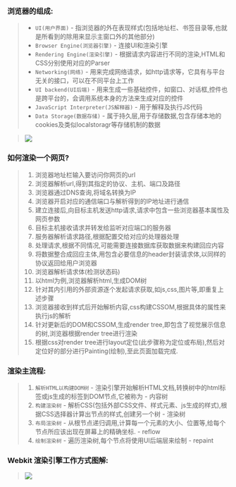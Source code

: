 ### 浏览器的组成:
> - ```UI(用户界面)``` - 指浏览器的外在表现样式(包括地址栏、书签目录等,也就是所看到的除用来显示主窗口外的其他部分)
> - ```Browser Engine(浏览器引擎)``` - 连接UI和渲染引擎
> - ```Rendering Engine(渲染引擎)``` - 根据请求内容进行不同的渲染,HTML和CSS分别使用对应的Parser
> - ```Networking(网络)``` - 用来完成网络请求，如http请求等，它具有与平台无关的接口，可以在不同平台上工作
> - ```UI backend(UI后端)``` - 用来生成一些基础控件，如窗口、对话框,控件也是跨平台的，会调用系统本身的方法来生成对应的控件
> - ```JavaScript Interpreter(JS解释器)``` - 用于解释及执行JS代码
> - ```Data Storage(数据存储)``` - 属于持久层,用于存储数据,包含存储本地的cookies及类似localstoragr等存储机制的数据

> ![](http://www.nowamagic.net/librarys/images/201404/2014_04_04_02.png)

### 如何渲染一个网页?
> 1. 浏览器地址栏输入要访问你网页的url
> 2. 浏览器解析url,得到其指定的协议、主机、端口及路径
> 3. 浏览器通过DNS查询,将域名转换为IP
> 4. 浏览器开启对应的通信端口与解析得到的IP地址进行通信
> 5. 建立连接后,向目标主机发送http请求,请求中包含一些浏览器基本属性及网页参数
> 6. 目标主机接收请求并转发给监听对应端口的服务器
> 7. 服务器解析请求路径,根据配置交给对应的处理器处理
> 8. 处理请求,根据不同情况,可能需要连接数据库获取数据来构建回应内容
> 9. 将数据整合成回应主体,用包含必要信息的header封装请求体,以同样的协议返回给用户浏览器
> 10. 浏览器解析请求体(检测状态码)
> 11. 以html为例,浏览器解析html,生成DOM树
> 12. 针对其内引用的外部资源逐个发起请求获取,如js,css,图片等,即重复上述步骤
> 13. 浏览器接收到样式后开始解析内容,css构建CSSOM,根据具体的属性来执行js的解析
> 14. 针对更新后的DOM和CSSOM,生成render tree,即包含了视觉展示信息的树,浏览器根据render tree进行渲染
> 15. 根据css对render tree进行layout定位(此步骤称为定位或布局),然后对定位好的部分进行Painting(绘制),至此页面加载完成.

### 渲染主流程:
> 1. ```解析HTML以构建DOM树``` - 渲染引擎开始解析HTML文档,转换树中的html标签或js生成的标签到DOM节点,它被称为 - 内容树
> 2. ```构建渲染树``` - 解析CSS(包括外部CSS文件、样式元素、js生成的样式),根据CSS选择器计算出节点的样式,创建另一个树 - 渲染树
> 3. ```布局渲染树``` - 从根节点递归调用,计算每一个元素的大小、位置等,给每个节点所应该出现在屏幕上的精确坐标. - reflow
> 4. ```绘制渲染树``` - 遍历渲染树,每个节点将使用UI后端层来绘制 - repaint

### Webkit 渲染引擎工作方式图解:
> ![](http://taligarsiel.com/Projects/webkitflow.png)
